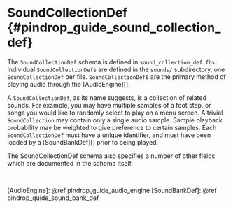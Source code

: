 SoundCollectionDef    {#pindrop_guide_sound_collection_def}
==================

The `SoundCollectionDef` schema is defined in `sound_collection_def.fbs.`
Individual `SoundCollectionDef`s are defined in the `sounds/` subdirectory, one
`SoundCollectionDef` per file. `SoundCollectionDef`s are the primary method of
playing audio through the [AudioEngine][].

A `SoundCollectionDef`, as its name suggests, is a collection of related sounds.
For example, you may have multiple samples of a foot step, or songs you would
like to randomly select to play on a menu screen. A trivial `SoundCollection`
may contain only a single audio sample. Sample playback probability may be
weighted to give preference to certain samples. Each `SoundCollectionDef` must
have a unique identifier, and must have been loaded by a [SoundBankDef][] prior
to being played.

The SoundCollectionDef schema also specifies a number of other fields which are
documented in the schema itself.

<br>

  [AudioEngine]: @ref pindrop_guide_audio_engine
  [SoundBankDef]: @ref pindrop_guide_sound_bank_def
